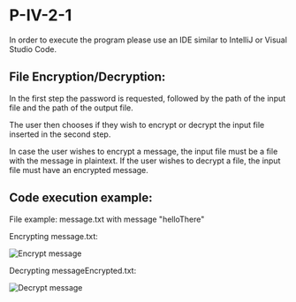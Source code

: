 # P-IV-2-1

In order to execute the program please use an IDE similar to IntelliJ or Visual Studio Code.

## File Encryption/Decryption:

In the first step the password is requested, followed by the path of the input file and the path of the output file.

The user then chooses if they wish to encrypt or decrypt the input file inserted in the second step.

In case the user wishes to encrypt a message, the input file must be a file with the message in plaintext. If the user wishes to decrypt a file, the input file must have an encrypted message.

## Code execution example:

File example: message.txt with message "helloThere"

Encrypting message.txt:

![Encrypt message](https://github.com/uminho-mei-engseg-21-22/Grupo3/blob/main/AP1/Ficha-2/P-IV-2-1/1.PNG)

Decrypting messageEncrypted.txt:

![Decrypt message](https://github.com/uminho-mei-engseg-21-22/Grupo3/blob/main/AP1/Ficha-2/P-IV-2-1/2.PNG)
